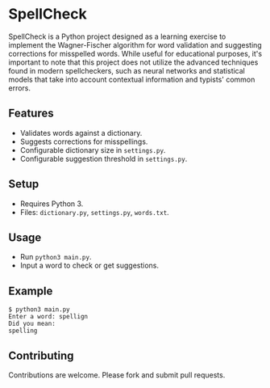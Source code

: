 # SpellCheck

SpellCheck is a Python project designed as a learning exercise to implement the Wagner-Fischer algorithm for word validation and suggesting corrections for misspelled words. While useful for educational purposes, it's important to note that this project does not utilize the advanced techniques found in modern spellcheckers, such as neural networks and statistical models that take into account contextual information and typists' common errors.

## Features
- Validates words against a dictionary.
- Suggests corrections for misspellings.
- Configurable dictionary size in `settings.py`.
- Configurable suggestion threshold in `settings.py`.

## Setup
- Requires Python 3.
- Files: `dictionary.py`, `settings.py`, `words.txt`.

## Usage
- Run `python3 main.py`.
- Input a word to check or get suggestions.

## Example
```
$ python3 main.py
Enter a word: spellign
Did you mean:
spelling
```

## Contributing
Contributions are welcome. Please fork and submit pull requests.